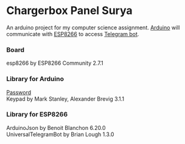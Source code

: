 # Chargerbox Panel Surya
 An arduino project for my computer science assignment.
 [Arduino](https://github.com/nokatotedo/chargerbox-panel-surya/blob/main/ChargeboxPanelSurya.ino) will communicate with [ESP8266](https://github.com/nokatotedo/chargerbox-panel-surya/blob/main/TelegramChargerboxPanelSurya.ino) to access [Telegram bot](https://t.me/chargerbox_notifbot).
 
 ### Board
 esp8266 by ESP8266 Community 2.7.1
 
 ### Library for Arduino
 [Password](https://playground.arduino.cc/Code/Password/) </br>
 Keypad by Mark Stanley, Alexander Brevig 3.1.1 </br>
 
 ### Library for ESP8266
 ArduinoJson by Benoit Blanchon 6.20.0 </br>
 UniversalTelegramBot by Brian Lough 1.3.0 </br>
